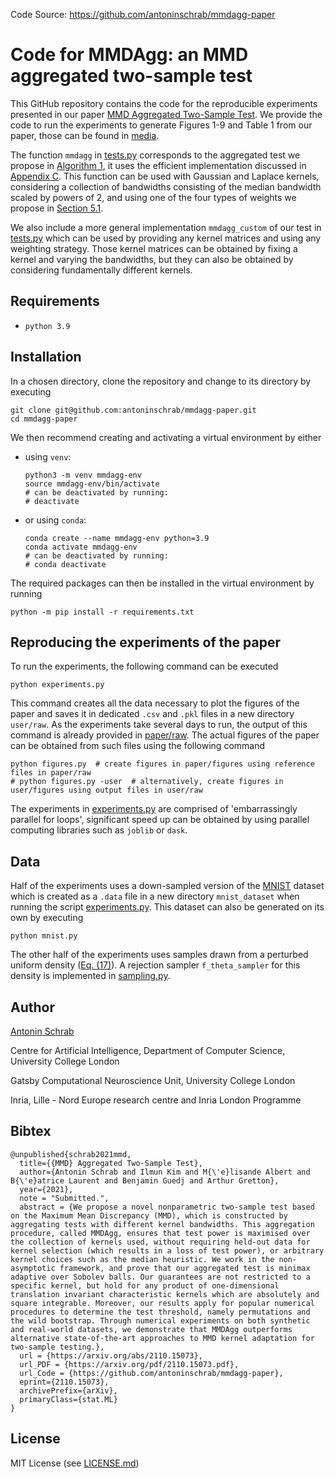 Code Source: https://github.com/antoninschrab/mmdagg-paper
# Code for MMDAgg: an MMD aggregated two-sample test

This GitHub repository contains the code for the reproducible experiments presented in our paper 
[MMD Aggregated Two-Sample Test](https://arxiv.org/abs/2110.15073).
We provide the code to run the experiments to generate Figures 1-9 and Table 1 from our paper, 
those can be found in [media](media). 

The function `mmdagg` in [tests.py](tests.py) corresponds to the aggregated test we propose
in [Algorithm 1](https://arxiv.org/pdf/2110.15073.pdf#page=17), it uses the efficient implementation
discussed in [Appendix C](https://arxiv.org/pdf/2110.15073.pdf#page=44).
This function can be used with Gaussian and Laplace kernels, considering 
a collection of bandwidths consisting of the median bandwidth scaled by powers of 2, and
using one of the four types of weights we propose in [Section 5.1](https://arxiv.org/pdf/2110.15073.pdf#page=22).

We also include a more general implementation `mmdagg_custom` of our test in [tests.py](tests.py) which can be used 
by providing any kernel matrices and using any weighting strategy.
Those kernel matrices can be obtained by fixing a kernel and varying the bandwidths, 
but they can also be obtained by considering fundamentally different kernels.

## Requirements
- `python 3.9`

## Installation

In a chosen directory, clone the repository and change to its directory by executing 
```
git clone git@github.com:antoninschrab/mmdagg-paper.git
cd mmdagg-paper
```
We then recommend creating and activating a virtual environment by either 
- using `venv`:
  ```
  python3 -m venv mmdagg-env
  source mmdagg-env/bin/activate
  # can be deactivated by running:
  # deactivate
  ```
- or using `conda`:
  ```
  conda create --name mmdagg-env python=3.9
  conda activate mmdagg-env
  # can be deactivated by running:
  # conda deactivate
  ```
The required packages can then be installed in the virtual environment by running
```
python -m pip install -r requirements.txt
```

## Reproducing the experiments of the paper

To run the experiments, the following command can be executed
```
python experiments.py 
```
This command creates all the data necessary to plot the figures of the paper and saves it in dedicated `.csv` and `.pkl` files 
in a new directory `user/raw`.
As the experiments take several days to run, the output of this command is already provided in [paper/raw](paper/raw).
The actual figures of the paper can be obtained from such files using the following command 
```
python figures.py  # create figures in paper/figures using reference files in paper/raw
# python figures.py -user  # alternatively, create figures in user/figures using output files in user/raw
```
The experiments in [experiments.py](experiments.py) are comprised of 'embarrassingly parallel for loops', significant speed up can be obtained by using 
parallel computing libraries such as `joblib` or `dask`.

## Data

Half of the experiments uses a down-sampled version of the [MNIST](http://yann.lecun.com/exdb/mnist/) dataset which is created as a `.data` file in a new directory `mnist_dataset` when running the script [experiments.py](experiments.py). 
This dataset can also be generated on its own by executing 
```
python mnist.py
```
The other half of the experiments uses samples drawn from a perturbed uniform density ([Eq. (17)](https://arxiv.org/pdf/2110.15073.pdf#page=27)).
A rejection sampler `f_theta_sampler` for this density is implemented in [sampling.py](sampling.py).

## Author

[Antonin Schrab](https://antoninschrab.github.io)

Centre for Artificial Intelligence, Department of Computer Science, University College London

Gatsby Computational Neuroscience Unit, University College London

Inria, Lille - Nord Europe research centre and Inria London Programme

## Bibtex

```
@unpublished{schrab2021mmd,
  title={{MMD} Aggregated Two-Sample Test},
  author={Antonin Schrab and Ilmun Kim and M{\'e}lisande Albert and B{\'e}atrice Laurent and Benjamin Guedj and Arthur Gretton},
  year={2021},
  note = "Submitted.",
  abstract = {We propose a novel nonparametric two-sample test based on the Maximum Mean Discrepancy (MMD), which is constructed by aggregating tests with different kernel bandwidths. This aggregation procedure, called MMDAgg, ensures that test power is maximised over the collection of kernels used, without requiring held-out data for kernel selection (which results in a loss of test power), or arbitrary kernel choices such as the median heuristic. We work in the non-asymptotic framework, and prove that our aggregated test is minimax adaptive over Sobolev balls. Our guarantees are not restricted to a specific kernel, but hold for any product of one-dimensional translation invariant characteristic kernels which are absolutely and square integrable. Moreover, our results apply for popular numerical procedures to determine the test threshold, namely permutations and the wild bootstrap. Through numerical experiments on both synthetic and real-world datasets, we demonstrate that MMDAgg outperforms alternative state-of-the-art approaches to MMD kernel adaptation for two-sample testing.},
  url = {https://arxiv.org/abs/2110.15073},
  url_PDF = {https://arxiv.org/pdf/2110.15073.pdf},
  url_Code = {https://github.com/antoninschrab/mmdagg-paper},
  eprint={2110.15073},
  archivePrefix={arXiv},
  primaryClass={stat.ML}
}
```

## License

MIT License (see [LICENSE.md](LICENSE.md))
